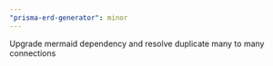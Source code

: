 ```yaml
---
"prisma-erd-generator": minor
---
```


Upgrade mermaid dependency and resolve duplicate many to many connections
